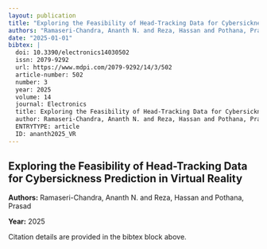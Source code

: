 ```yaml
---
layout: publication
title: "Exploring the Feasibility of Head-Tracking Data for Cybersickness Prediction in Virtual Reality"
authors: "Ramaseri-Chandra, Ananth N. and Reza, Hassan and Pothana, Prasad"
date: "2025-01-01"
bibtex: |
  doi: 10.3390/electronics14030502
  issn: 2079-9292
  url: https://www.mdpi.com/2079-9292/14/3/502
  article-number: 502
  number: 3
  year: 2025
  volume: 14
  journal: Electronics
  title: Exploring the Feasibility of Head-Tracking Data for Cybersickness Prediction in Virtual Reality
  author: Ramaseri-Chandra, Ananth N. and Reza, Hassan and Pothana, Prasad
  ENTRYTYPE: article
  ID: ananth2025_VR
---
```


## Exploring the Feasibility of Head-Tracking Data for Cybersickness Prediction in Virtual Reality

**Authors:** Ramaseri-Chandra, Ananth N. and Reza, Hassan and Pothana, Prasad

**Year:** 2025

Citation details are provided in the bibtex block above.
